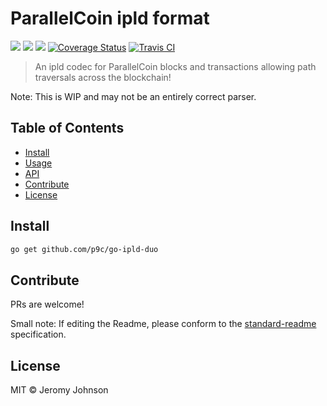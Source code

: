 ParallelCoin ipld format
==================

[![](https://img.shields.io/badge/made%20by-Protocol%20Labs-blue.svg?style=flat-square)](http://ipn.io)
[![](https://img.shields.io/badge/project-IPFS-blue.svg?style=flat-square)](http://ipfs.io/)
[![](https://img.shields.io/badge/freenode-%23ipfs-blue.svg?style=flat-square)](http://webchat.freenode.net/?channels=%23ipfs)
[![Coverage Status](https://coveralls.io/repos/github/p9c/go-ipld-duo/badge.svg?branch=master)](https://coveralls.io/github/p9c/go-ipld-duo?branch=master)
[![Travis CI](https://travis-ci.org/p9c/go-ipld-duo.svg?branch=master)](https://travis-ci.org/p9c/go-ipld-duo)

> An ipld codec for ParallelCoin blocks and transactions allowing path traversals across the blockchain!

Note: This is WIP and may not be an entirely correct parser.

## Table of Contents

- [Install](#install)
- [Usage](#usage)
- [API](#api)
- [Contribute](#contribute)
- [License](#license)

## Install

```sh
go get github.com/p9c/go-ipld-duo
```

## Contribute

PRs are welcome!

Small note: If editing the Readme, please conform to the [standard-readme](https://github.com/RichardLitt/standard-readme) specification.

## License

MIT © Jeromy Johnson
